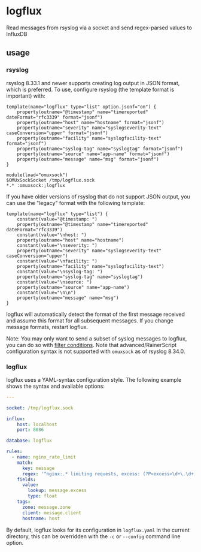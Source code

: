 # logflux

Read messages from rsyslog via a socket and send regex-parsed values to InfluxDB

## usage

### rsyslog

rsyslog 8.33.1 and newer supports creating log output in JSON format, which is preferred. To use, configure rsyslog (the
template format is important) with:

```
template(name="logflux" type="list" option.jsonf="on") {
	property(outname="@timestamp" name="timereported" dateFormat="rfc3339" format="jsonf")
	property(outname="host" name="hostname" format="jsonf")
	property(outname="severity" name="syslogseverity-text" caseConversion="upper" format="jsonf")
	property(outname="facility" name="syslogfacility-text" format="jsonf")
	property(outname="syslog-tag" name="syslogtag" format="jsonf")
	property(outname="source" name="app-name" format="jsonf")
	property(outname="message" name="msg" format="jsonf")
}

module(load="omuxsock")
$OMUxSockSocket /tmp/logflux.sock
*.*	:omuxsock:;logflux
```

If you have older versions of rsyslog that do not support JSON output, you can use the "legacy" format with the
following template:

```
template(name="logflux" type="list") {
	constant(value="@timestamp: ")
	property(outname="@timestamp" name="timereported" dateFormat="rfc3339")
	constant(value="\nhost: ")
	property(outname="host" name="hostname")
	constant(value="\nseverity: ")
	property(outname="severity" name="syslogseverity-text" caseConversion="upper")
	constant(value="\nfacility: ")
	property(outname="facility" name="syslogfacility-text")
	constant(value="\nsyslog-tag: ")
	property(outname="syslog-tag" name="syslogtag")
	constant(value="\nsource: ")
	property(outname="source" name="app-name")
	constant(value="\n\n")
	property(outname="message" name="msg")
}
```

logflux will automatically detect the format of the first message received and assume this format for all subsequent
messages. If you change message formats, restart logflux.

Note: You may only want to send a subset of syslog messages to logflux, you can do so with [filter
conditions](https://www.rsyslog.com/doc/v8-stable/configuration/filters.html). Note that advanced/RainerScript
configuration syntax is not supported with `omuxsock` as of rsyslog 8.34.0.

### logflux

logflux uses a YAML-syntax configuration style. The following example shows the syntax and available options:

```yaml
---

socket: /tmp/logflux.sock

influx:
    host: localhost
    port: 8086

database: logflux

rules:
  - name: nginx_rate_limit
    match:
      key: message
      regex: '^nginx:.* limiting requests, excess: (?P<excess>\d+\.\d+) by zone "(?P<zone>[^"]+)", client: (?P<client>[^,]+)'
    fields:
      value:
        lookup: message.excess
        type: float
    tags:
      zone: message.zone
      client: message.client
      hostname: host
```

By default, logflux looks for its configuration in `logflux.yaml` in the current directory, this can be overridden with
the `-c` or `--config` command line option.
